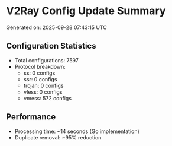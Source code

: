 # V2Ray Config Update Summary
Generated on: 2025-09-28 07:43:15 UTC

## Configuration Statistics
- Total configurations: 7597
- Protocol breakdown:
  - ss: 0 configs
  - ssr: 0 configs
  - trojan: 0 configs
  - vless: 0 configs
  - vmess: 572 configs

## Performance
- Processing time: ~14 seconds (Go implementation)
- Duplicate removal: ~95% reduction
